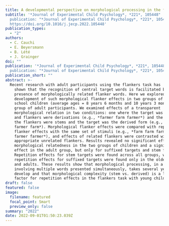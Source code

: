 ```yaml
---
title: A developmental perspective on morphological processing in the flankers task
subtitle: '*Journal of Experimental Child Psychology*, *221*, 105448"
  publication: "*Journal of Experimental Child Psychology*, *221*, 105448.
  https://doi.org/10.1016/j.jecp.2022.105448'
publication_types:
  - "2"
authors:
  - C. Cauchi
  - E. Beyersmann
  - B. Lété
  - J. Grainger
doi: ""
publication: '*Journal of Experimental Child Psychology*, *221*, 105448"
  publication: "*Journal of Experimental Child Psychology*, *221*, 105448'
publication_short: ""
abstract: >-
  Recent research with adult participants using the flankers task has
    shown that the recognition of central target words is facilitated by the
    presence of morphologically related flanker words. Here we explored the
    development of such morphological flanker effects in two groups of primary
    school children (average ages = 8 years 6 months and 10 years 3 months) and a
    group of adult participants. We examined effects of a transparent
    morphological relation in two conditions: one where the target was the stem
    and flankers were derivations (e.g., *farmer farm farmer*) and the other where
    the flankers were stems and the target was the derived form (e.g., *farm
    farmer farm*). Morphological flanker effects were compared with repetition
    flanker effects with the same set of stimuli (e.g., *farm farm farm*; *farmer
    farmer farmer*), and effects of related flankers were contrasted with the
    appropriate unrelated flankers. Results revealed no significant effect of
    morphological relatedness in the two groups of children and a significant
    effect in the adult group, but only for suffixed targets and stem flankers.
    Repetition effects for stem targets were found across all groups, whereas
    repetition effects for suffixed targets were found only in the older children
    and adults. These results show that morphological processing, in a context
    involving multiple words presented simultaneously, takes several years to
    develop and that morphological complexity (stem vs. derived) is a limiting
    factor for repetition effects in the flankers task with young children.
draft: false
featured: false
image:
  filename: featured
  focal_point: Smart
  preview_only: false
summary: "2022"
date: 2022-09-01T01:50:23.039Z
---
```

